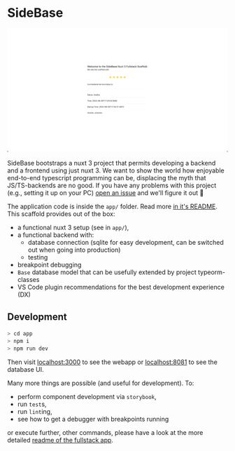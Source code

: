 # SideBase

![sidebase](./.github/sidebase.png)

SideBase bootstraps a nuxt 3 project that permits developing a backend and a frontend using just nuxt 3. We want to show the world how enjoyable end-to-end typescript programming can be, displacing the myth that JS/TS-backends are no good. If you have any problems with this project (e.g., setting it up on your PC) [open an issue](https://github.com/sidestream-tech/sidebase/issues/new/choose) and we'll figure it out 🎉

The application code is inside the `app/` folder. Read more [in it's README](./app/README.md). This scaffold provides out of the box:
- a functional nuxt 3 setup (see in `app/`),
- a functional backend with:
    - database connection (sqlite for easy development, can be switched out when going into production)
    - testing
- breakpoint debugging
- `Base` database model that can be usefully extended by project typeorm-classes
- VS Code plugin recommendations for the best development experience (DX)


## Development

```sh
> cd app
> npm i
> npm run dev
```

Then visit [localhost:3000](http://localhost:3000) to see the webapp or [localhost:8081](http://localhost:8081) to see the database UI.

Many more things are possible (and useful for development). To:
- perform component development via `storybook`,
- run `test`s,
- run `lint`ing,
- see how to get a debugger with breakpoints running

or execute further, other commands, please have a look at the more detailed [readme of the fullstack app](./app/README.md).
